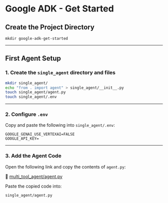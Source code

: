 # Google ADK - Get Started

## Create the Project Directory
```
mkdir google-adk-get-started
````

---

## First Agent Setup

### 1. Create the `single_agent` directory and files

```bash
mkdir single_agent/
echo "from . import agent" > single_agent/__init__.py
touch single_agent/agent.py
touch single_agent/.env
```

---

### 2. Configure `.env`

Copy and paste the following into `single_agent/.env`:

```env
GOOGLE_GENAI_USE_VERTEXAI=FALSE
GOOGLE_API_KEY=
```

---

### 3. Add the Agent Code

Open the following link and copy the contents of `agent.py`:

🔗 [multi\_tool\_agent/agent.py](https://github.com/spritlesoftware/google-adk-get-started/blob/master/single_agent/agent.py)

Paste the copied code into:

```
single_agent/agent.py
```
